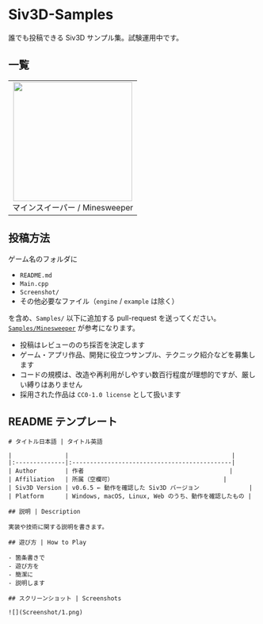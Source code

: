 # Siv3D-Samples
誰でも投稿できる Siv3D サンプル集。試験運用中です。

## 一覧

|    |
|:--:|
|<a href="Samples/Minesweeper"><img src="https://raw.githubusercontent.com/Siv3D/Siv3D-Samples/main/Samples/Minesweeper/Screenshot/3.png" width="240px"></a><br>マインスイーパー / Minesweeper |

## 投稿方法

ゲーム名のフォルダに

- `README.md`
- `Main.cpp`
- `Screenshot/`
- その他必要なファイル（`engine` / `example` は除く）

を含め、`Samples/` 以下に追加する pull-request を送ってください。[`Samples/Minesweeper`](Samples/Minesweeper) が参考になります。  

- 投稿はレビューののち採否を決定します
- ゲーム・アプリ作品、開発に役立つサンプル、テクニック紹介などを募集します
- コードの規模は、改造や再利用がしやすい数百行程度が理想的ですが、厳しい縛りはありません
- 採用された作品は `CC0-1.0 license` として扱います


## README テンプレート

```
# タイトル日本語 | タイトル英語

|               |                                              |
|:--------------|:---------------------------------------------|
| Author        | 作者                                         |
| Affiliation   | 所属（空欄可）                               |
| Siv3D Version | v0.6.5 ← 動作を確認した Siv3D バージョン              |
| Platform      | Windows, macOS, Linux, Web のうち、動作を確認したもの |

## 説明 | Description

実装や技術に関する説明を書きます。

## 遊び方 | How to Play

- 箇条書きで
- 遊び方を
- 簡潔に
- 説明します

## スクリーンショット | Screenshots

![](Screenshot/1.png)
```
